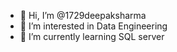 - 👋 Hi, I’m @1729deepaksharma
- 👀 I’m interested in Data Engineering 
- 🌱 I’m currently learning SQL server

<!---
1729deepaksharma/1729deepaksharma is a ✨ special ✨ repository because its `README.md` (this file) appears on your GitHub profile.
You can click the Preview link to take a look at your changes.
--->
